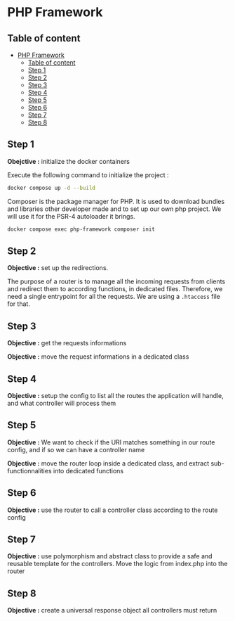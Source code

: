 # PHP Framework

## Table of content

- [PHP Framework](#php-framework)
  - [Table of content](#table-of-content)
  - [Step 1](#step-1)
  - [Step 2](#step-2)
  - [Step 3](#step-3)
  - [Step 4](#step-4)
  - [Step 5](#step-5)
  - [Step 6](#step-6)
  - [Step 7](#step-7)
  - [Step 8](#step-8)

## Step 1

**Obejctive :** initialize the docker containers

Execute the following command to initialize the project :

```bash
docker compose up -d --build
```

Composer is the package manager for PHP. It is used to download bundles and libraries other developer made and to set up our own php project. We will use it for the PSR-4 autoloader it brings.

```bash
docker compose exec php-framework composer init
```

## Step 2

**Objective :** set up the redirections.

The purpose of a router is to manage all the incoming requests from clients and redirect them to according functions, in dedicated files. Therefore, we need a single entrypoint for all the requests. We are using a `.htaccess` file for that.

## Step 3

**Objective :** get the requests informations

**Objective :** move the request informations in a dedicated class

## Step 4

**Objective :** setup the config to list all the routes the application will handle, and what controller will process them

## Step 5

**Objective :** We want to check if the URI matches something in our route config, and if so we can have a controller name

**Objective :** move the router loop inside a dedicated class, and extract sub-functionnalities into dedicated functions

## Step 6

**Objective :** use the router to call a controller class according to the route config

## Step 7

**Objective :** use polymorphism and abstract class to provide a safe and reusable template for the controllers. Move the logic from index.php into the router

## Step 8

**Objective :** create a universal response object all controllers must return